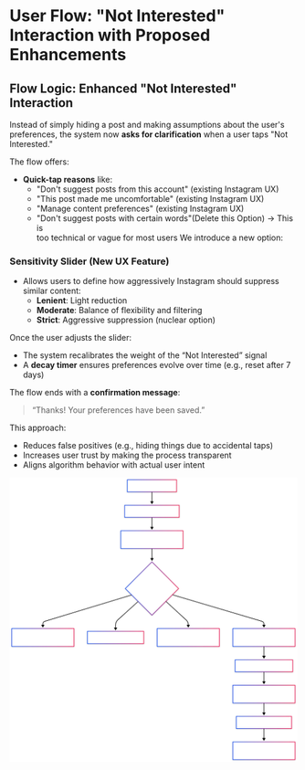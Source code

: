 # User Flow: "Not Interested" Interaction with Proposed Enhancements
## Flow Logic: Enhanced "Not Interested" Interaction

Instead of simply hiding a post and making assumptions about the user's preferences, the system now **asks for clarification** when a user taps "Not Interested."

The flow offers:
- **Quick-tap reasons** like:
  - "Don't suggest posts from this account" (existing Instagram UX)
  - "This post made me uncomfortable" (existing Instagram UX)
  - "Manage content preferences" (existing Instagram UX)
  - "Don't suggest posts with certain words"(Delete this Option) → This is    
    too technical or vague for most users
 We introduce a new option:

### Sensitivity Slider (New UX Feature)

- Allows users to define how aggressively Instagram should suppress similar content:
  - **Lenient**: Light reduction
  - **Moderate**: Balance of flexibility and filtering
  - **Strict**: Aggressive suppression (nuclear option)

Once the user adjusts the slider:
- The system recalibrates the weight of the “Not Interested” signal
- A **decay timer** ensures preferences evolve over time (e.g., reset after 7 days)

The flow ends with a **confirmation message**:
> “Thanks! Your preferences have been saved.”

This approach:
- Reduces false positives (e.g., hiding things due to accidental taps)
- Increases user trust by making the process transparent
- Aligns algorithm behavior with actual user intent


![Improved User Flow](./Improved%20User%20Flow.svg)





